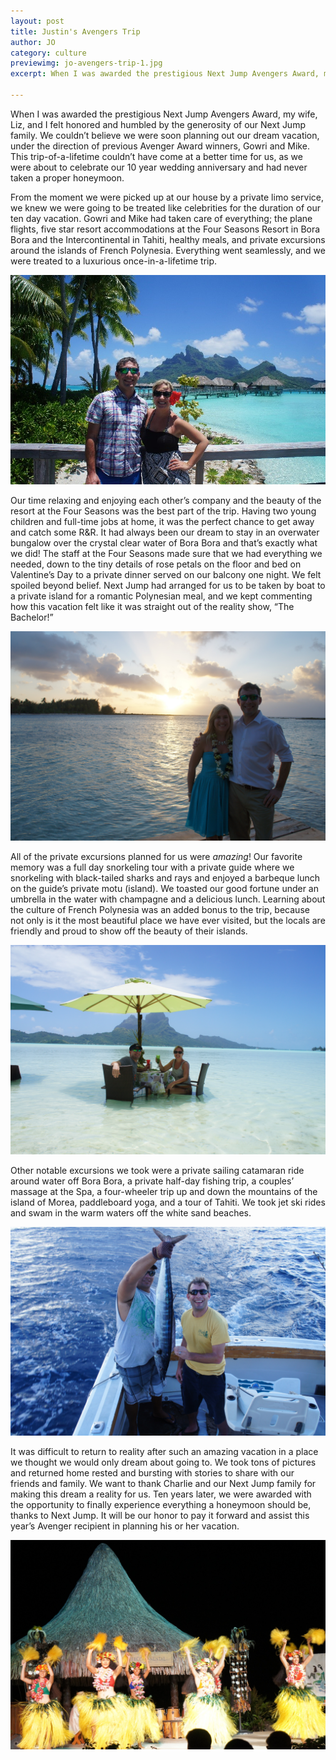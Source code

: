 ```yaml
---
layout: post
title: Justin's Avengers Trip
author: JO
category: culture
previewimg: jo-avengers-trip-1.jpg
excerpt: When I was awarded the prestigious Next Jump Avengers Award, my wife, Liz, and I felt honored and humbled by the generosity of our Next Jump family.  This trip-of-a-lifetime couldn’t have come at a better time for us, as we were about to celebrate our 10 year wedding anniversary and had never taken a proper honeymoon.

---
```


When I was awarded the prestigious Next Jump Avengers Award, my wife, Liz, and I felt honored and humbled by the generosity of our Next Jump family. We couldn’t believe we were soon planning out our dream vacation, under the direction of previous Avenger Award winners, Gowri and Mike. This trip-of-a-lifetime couldn’t have come at a better time for us, as we were about to celebrate our 10 year wedding anniversary and had never taken a proper honeymoon.

From the moment we were picked up at our house by a private limo service, we knew we were going to be treated like celebrities for the duration of our ten day vacation. Gowri and Mike had taken care of everything; the plane flights, five star resort accommodations at the Four Seasons Resort in Bora Bora and the Intercontinental in Tahiti, healthy meals, and private excursions around the islands of French Polynesia. Everything went seamlessly, and we were treated to a luxurious once-in-a-lifetime trip.

![Bora Bora](/images/jo-avengers-trip-1.jpg)

Our time relaxing and enjoying each other’s company and the beauty of the resort at the Four Seasons was the best part of the trip. Having two young children and full-time jobs at home, it was the perfect chance to get away and catch some R&R. It had always been our dream to stay in an overwater bungalow over the crystal clear water of Bora Bora and that’s exactly what we did! The staff at the Four Seasons made sure that we had everything we needed, down to the tiny details of rose petals on the floor and bed on Valentine’s Day to a private dinner served on our balcony one night. We felt spoiled beyond belief. Next Jump had arranged for us to be taken by boat to a private island for a romantic Polynesian meal, and we kept commenting how this vacation felt like it was straight out of the reality show, “The Bachelor!” 

![Sunset in Tahiti](/images/jo-avengers-trip-2.jpg)

All of the private excursions planned for us were *amazing*! Our favorite memory was a full day snorkeling tour with a private guide where we snorkeling with black-tailed sharks and rays and enjoyed a barbeque lunch on the guide’s private motu (island). We toasted our good fortune under an umbrella in the water with champagne and a delicious lunch. Learning about the culture of French Polynesia was an added bonus to the trip, because not only is it the most beautiful place we have ever visited, but the locals are friendly and proud to show off the beauty of their islands.

![Island lounging](/images/jo-avengers-trip-3.jpg)

Other notable excursions we took were a private sailing catamaran ride around water off Bora Bora, a private half-day fishing trip, a couples’ massage at the Spa, a four-wheeler trip up and down the mountains of the island of Morea, paddleboard yoga, and a tour of Tahiti.  We took jet ski rides and swam in the warm waters off the white sand beaches. 

![Deep sea fishing](/images/jo-avengers-trip-4.jpg)

It was difficult to return to reality after such an amazing vacation in a place we thought we would only dream about going to. We took tons of pictures and returned home rested and bursting with stories to share with our friends and family. We want to thank Charlie and our Next Jump family for making this dream a reality for us. Ten years later, we were awarded with the opportunity to finally experience everything a honeymoon should be, thanks to Next Jump. It will be our honor to pay it forward and assist this year’s Avenger recipient in planning his or her vacation.

![Tahitian dancers](/images/jo-avengers-trip-5.jpg)